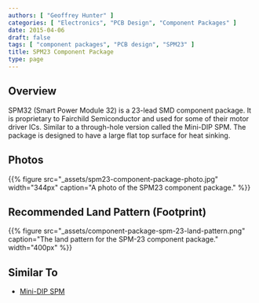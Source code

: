 ```yaml
---
authors: [ "Geoffrey Hunter" ]
categories: [ "Electronics", "PCB Design", "Component Packages" ]
date: 2015-04-06
draft: false
tags: [ "component packages", "PCB design", "SPM23" ]
title: SPM23 Component Package
type: page
---
```


## Overview

SPM32 (Smart Power Module 32) is a 23-lead SMD component package. It is proprietary to Fairchild Semiconductor and used for some of their motor driver ICs. Similar to a through-hole version called the Mini-DIP SPM. The package is designed to have a large flat top surface for heat sinking.

## Photos

{{% figure src="_assets/spm23-component-package-photo.jpg" width="344px" caption="A photo of the SPM23 component package."  %}}

## Recommended Land Pattern (Footprint)

{{% figure src="_assets/component-package-spm-23-land-pattern.png" caption="The land pattern for the SPM-23 component package."  width="400px" %}}

## Similar To

* [Mini-DIP SPM](/pcb-design/component-packages/mini-dip-spm-component-package/)
